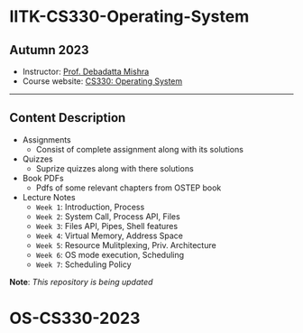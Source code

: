 # IITK-CS330-Operating-System
## Autumn 2023
* Instructor: [Prof. Debadatta Mishra](https://www.cse.iitk.ac.in/users/deba/)
* Course website: [CS330: Operating System](https://www.cse.iitk.ac.in/users/deba/cs330/index.html)
***
## Content Description
* Assignments
    * Consist of complete assignment along with its solutions
* Quizzes
    * Suprize quizzes along with there solutions
* Book PDFs
    * Pdfs of some relevant chapters from OSTEP book
* Lecture Notes
    * `Week 1`: Introduction, Process
    * `Week 2`: System Call, Process API, Files
    * `Week 3`: Files API, Pipes, Shell features
    * `Week 4`: Virtual Memory, Address Space
    * `Week 5`: Resource Mulitplexing, Priv. Architecture
    * `Week 6`: OS mode execution, Scheduling
    * `Week 7`: Scheduling Policy

**Note**: _This repository is being updated_
# OS-CS330-2023
